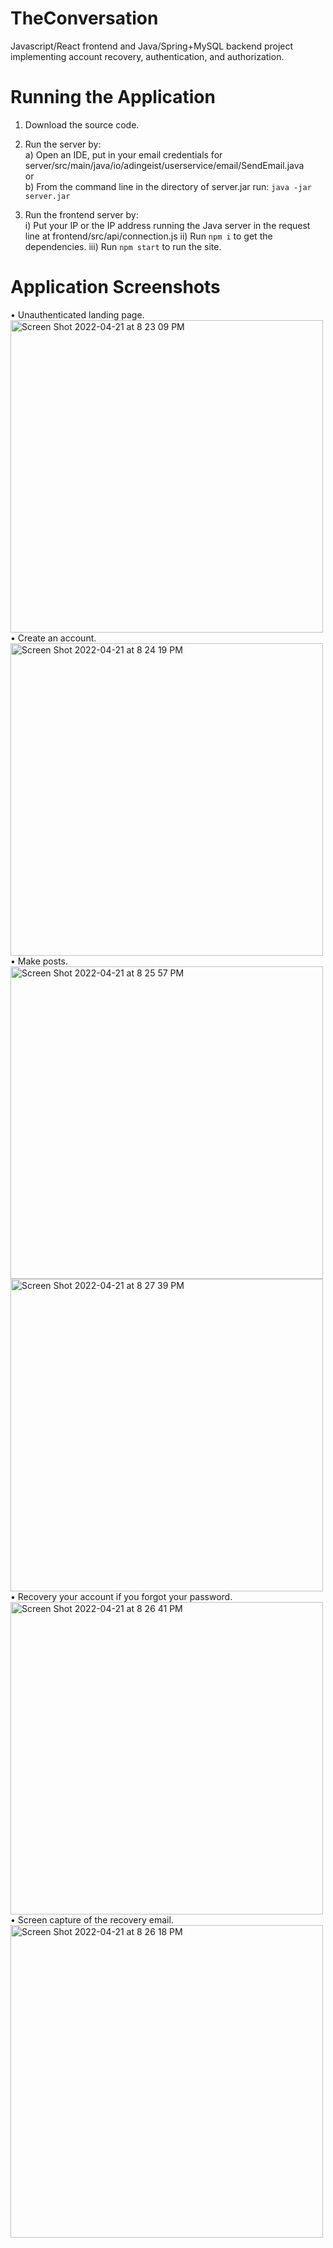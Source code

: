 # TheConversation
Javascript/React frontend and Java/Spring+MySQL backend project implementing account recovery, authentication, and authorization.

# Running the Application
1) Download the source code.
2) Run the server by:<br>
    a) Open an IDE, put in your email credentials for server/src/main/java/io/adingeist/userservice/email/SendEmail.java<br>
    or<br>
    b) From the command line in the directory of server.jar run: ```java -jar server.jar```<br>

3) Run the frontend server by:<br>
    i) Put your IP or the IP address running the Java server in the request line at frontend/src/api/connection.js
    ii) Run ```npm i``` to get the dependencies.
    iii) Run ```npm start``` to run the site.
    
# Application Screenshots
• Unauthenticated landing page.<br>
<img width="500" alt="Screen Shot 2022-04-21 at 8 23 09 PM" src="https://user-images.githubusercontent.com/67285419/164575294-180143fd-c425-4452-b96b-7c0172671573.png">
<br>• Create an account.<br>
<img width="500" alt="Screen Shot 2022-04-21 at 8 24 19 PM" src="https://user-images.githubusercontent.com/67285419/164575292-e49c756a-6398-450d-8fbd-c4449d2a6f8e.png">
<br>• Make posts.<br>
<img width="500" alt="Screen Shot 2022-04-21 at 8 25 57 PM" src="https://user-images.githubusercontent.com/67285419/164575291-d3684abb-baa1-4f36-9984-03e89df8c758.png">
<br>
<img width="500" alt="Screen Shot 2022-04-21 at 8 27 39 PM" src="https://user-images.githubusercontent.com/67285419/164575286-9b1fa215-82ff-4485-8d13-701ee818edad.png">
<br>• Recovery your account if you forgot your password.<br>
<img width="500" alt="Screen Shot 2022-04-21 at 8 26 41 PM" src="https://user-images.githubusercontent.com/67285419/164575287-29a9d70c-ff0b-4ee7-b5a2-be7c420bedc2.png">
<br>• Screen capture of the recovery email.<br>
<img width="500" alt="Screen Shot 2022-04-21 at 8 26 18 PM" src="https://user-images.githubusercontent.com/67285419/164575290-19232dd1-5915-4e32-8fc9-5b8d6041cb99.png">
